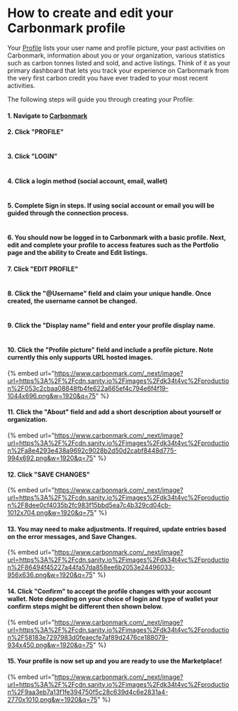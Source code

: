 # How to create and edit your Carbonmark profile

Your [Profile](https://www.carbonmark.com/users/login) lists your user name and profile picture, your past activities on Carbonmark, information about you or your organization, various statistics such as carbon tonnes listed and sold, and active listings. Think of it as your primary dashboard that lets you track your experience on Carbonmark from the very first carbon credit you have ever traded to your most recent activities.

The following steps will guide you through creating your Profile:

#### 1. Navigate to [Carbonmark](https://www.carbonmark.com/)

#### 2. Click "PROFILE"

<figure><img src="https://www.carbonmark.com/_next/image?url=https%3A%2F%2Fcdn.sanity.io%2Fimages%2Fdk34t4vc%2Fproduction%2F70a75d6a82b3e01a095c2c7ca7ef122528f2febf-1262x766.png&#x26;w=1920&#x26;q=75" alt=""><figcaption></figcaption></figure>

#### 3. Click "LOGIN"

<figure><img src="https://www.carbonmark.com/_next/image?url=https%3A%2F%2Fcdn.sanity.io%2Fimages%2Fdk34t4vc%2Fproduction%2Ffbd6ab4dde4889443914462b260a77e2258805f8-1098x400.png&#x26;w=1920&#x26;q=75" alt=""><figcaption></figcaption></figure>

#### 4. Click a login method (social account, email, wallet)

<figure><img src="https://www.carbonmark.com/_next/image?url=https%3A%2F%2Fcdn.sanity.io%2Fimages%2Fdk34t4vc%2Fproduction%2Fa6146e0c1ca549c5c191b5cabc450da7041a81f0-1284x758.png&#x26;w=1920&#x26;q=75" alt=""><figcaption></figcaption></figure>

#### 5. Complete Sign in steps. If using social account or email you will be guided through the connection process.

<figure><img src="https://www.carbonmark.com/_next/image?url=https%3A%2F%2Fcdn.sanity.io%2Fimages%2Fdk34t4vc%2Fproduction%2Ffb88de0d97e579082baf2388991fe44cb4f20997-1212x752.png&#x26;w=1920&#x26;q=75" alt=""><figcaption></figcaption></figure>

#### 6. You should now be logged in to Carbonmark with a basic profile. Next, edit and complete your profile to access features such as the Portfolio page and the ability to Create and Edit listings.

#### 7. Click "EDIT PROFILE"

<figure><img src="https://www.carbonmark.com/_next/image?url=https%3A%2F%2Fcdn.sanity.io%2Fimages%2Fdk34t4vc%2Fproduction%2F59e4e086aa2e2628b9df49bc289471d0a3455261-1272x744.png&#x26;w=1920&#x26;q=75" alt=""><figcaption></figcaption></figure>

#### 8. Click the "@Username" field and claim your unique handle. Once created, the username cannot be changed.

<figure><img src="https://www.carbonmark.com/_next/image?url=https%3A%2F%2Fcdn.sanity.io%2Fimages%2Fdk34t4vc%2Fproduction%2F3d366348f003a189769340cfdece6cc9a47bf68a-876x466.png&#x26;w=1920&#x26;q=75" alt=""><figcaption></figcaption></figure>

#### 9. Click the "Display name" field and enter your profile display name.

<figure><img src="https://www.carbonmark.com/_next/image?url=https%3A%2F%2Fcdn.sanity.io%2Fimages%2Fdk34t4vc%2Fproduction%2F53ff2b8351d46bf02aa934439cae62338c8943bb-890x446.png&#x26;w=1920&#x26;q=75" alt=""><figcaption></figcaption></figure>

#### 10. Click the "Profile picture" field and include a profile picture. Note currently this only supports URL hosted images.

{% embed url="https://www.carbonmark.com/_next/image?url=https%3A%2F%2Fcdn.sanity.io%2Fimages%2Fdk34t4vc%2Fproduction%2F053c2cbaa08848fb4fe622a665ef4c794e6f4f19-1044x696.png&w=1920&q=75" %}

#### 11. Click the "About" field and add a short description about yourself or organization.

{% embed url="https://www.carbonmark.com/_next/image?url=https%3A%2F%2Fcdn.sanity.io%2Fimages%2Fdk34t4vc%2Fproduction%2Fa8e4293e438a9692c9028b2d50d2cabf8448d775-994x692.png&w=1920&q=75" %}

#### 12. Click "SAVE CHANGES"

{% embed url="https://www.carbonmark.com/_next/image?url=https%3A%2F%2Fcdn.sanity.io%2Fimages%2Fdk34t4vc%2Fproduction%2F8dee0cf4035b2fc983f15bbd5ea7c4b329cd04cb-1012x704.png&w=1920&q=75" %}

#### 13. You may need to make adjustments. If required, update entries based on the error messages, and Save Changes.

{% embed url="https://www.carbonmark.com/_next/image?url=https%3A%2F%2Fcdn.sanity.io%2Fimages%2Fdk34t4vc%2Fproduction%2F86494f45227a44fa57da858ee6b2053e24496033-956x636.png&w=1920&q=75" %}

#### 14. Click "Confirm" to accept the profile changes with your account wallet. Note depending on your choice of login and type of wallet your confirm steps might be different then shown below.

{% embed url="https://www.carbonmark.com/_next/image?url=https%3A%2F%2Fcdn.sanity.io%2Fimages%2Fdk34t4vc%2Fproduction%2F58183e7297983d0feaecfe7af89d2476ce188079-934x450.png&w=1920&q=75" %}

#### 15. Your profile is now set up and you are ready to use the Marketplace!

{% embed url="https://www.carbonmark.com/_next/image?url=https%3A%2F%2Fcdn.sanity.io%2Fimages%2Fdk34t4vc%2Fproduction%2F9aa3eb7a13f1fe394750f5c28c639d4c6e2831a4-2770x1010.png&w=1920&q=75" %}
